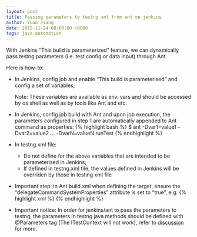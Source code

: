 ```yaml
---
layout: post
title: Passing parameters to testng xml from ant on jenkins
author: Yuan Jiang
date: 2015-11-24 08:00:00 +0800
tags: java automation
---
```


With Jenkins “This build is parameterized” feature, we can dynamically pass testng parameters (i.e. test config or data input) through Ant.

Here is how-to:

- In Jenkins, config job and enable “This build is parameterised” and config a set of variables;

   Note: These variables are available as env. vars and should be accessed by os shell as well as by tools like Ant and etc.

- In Jenkins, config job build with Ant and upon job execution, the parameters configured in step 1 are automatically appended to Ant command as properties:
{% highlight bash %}
$ ant -Dvar1=value1 -Dvar2=value2 … -DvarN=valueN runTest
{% endhighlight %}

- In testng.xml file:
  - Do not define <parameter name=“” value=“”></parameter> for the above variables that are intended to be parameterised in Jenkins;
  - If defined in testng.xml file, the values defined in Jenkins will be overriden by those in testing xml file

- Important step: in Ant build.xml when defining the <testng> target, ensure the “delegateCommandSystemProperties” attribute is set to “true”, e.g.
  {% highlight xml %}
    <target name="runTest" depends="compile">
      <testng classpath="${cp}:${build.dir}" delegateCommandSystemProperties="true">
        <xmlfileset dir="${test-cases.dir}" includes="testng.xml"/>
      </testng>
    </target>
  {% endhighlight %}

- Important notice: In order for jenkins/ant to pass the parameters to testng, the parameters in testng java methods should be defined with @Parameters tag (The ITestContext will not work), refer to [discussion](https://groups.google.com/forum/#!topic/testng-users/_F9geWyxUsI) for more.
